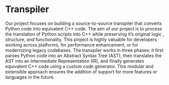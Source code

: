# Transpiler
Our project focuses on building a source-to-source transpiler that converts Python code into equivalent C++ code. The aim of our project is to process the translation of Python scripts into C++ while preserving it’s original logic , structure, and functionality. This project is highly valuable for developers working across platforms, for performance enhancement, or for modernizing legacy codebases. The transpiler works in three phases: it first parses Python code into an Abstract Syntax Tree (AST), then translates the AST into an Intermediate Representation (IR), and finally generates equivalent C++ code using a custom code generator. This modular and extensible approach ensures the addition of support for more features or languages in the future.
